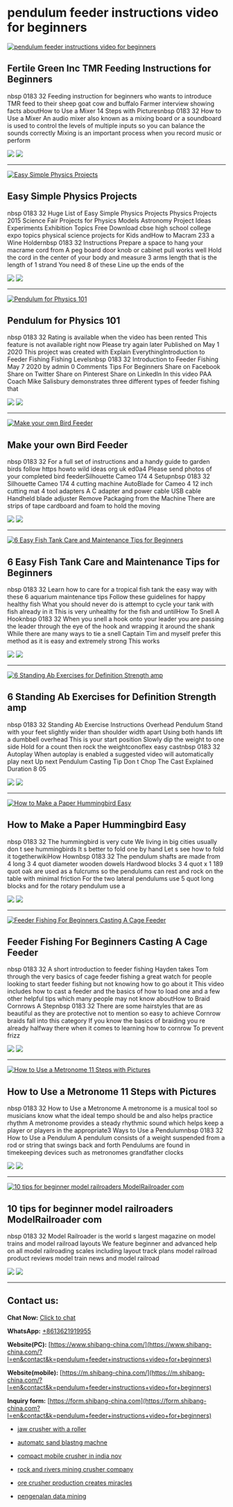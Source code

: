 # pendulum feeder instructions video for beginners

<a href="https://swt.shibang-china.com/?l=en&img&k=pendulum+feeder+instructions+video+for+beginners" target="_blank">![pendulum feeder instructions video for beginners](http://static.shibang-china.com/all-800x300/809.jpg)</a>

## Fertile Green Inc TMR Feeding Instructions for Beginners
nbsp 0183 32 Feeding instruction for beginners who wants to introduce TMR feed to their sheep goat cow and buffalo Farmer interview showing facts aboutHow to Use a Mixer 14 Steps with Picturesnbsp 0183 32 How to Use a Mixer An audio mixer also known as a mixing board or a soundboard is used to control the levels of multiple inputs so you can balance the sounds correctly Mixing is an important process when you record music or perform


<a href="https://whatsapp.shibangsoft.com/WhatsApp.php" target="_blank" title="WhatsApp">![](http://static.shibang-china.com/icon/whatsapp.png)</a> <a href="https://swt.shibang-china.com/?l=en&icon&k=pendulum+feeder+instructions+video+for+beginners" target="_blank">![](http://static.shibang-china.com/icon/chat-en.png)</a>

---

<a href="https://swt.shibang-china.com/?l=en&img&k=pendulum+feeder+instructions+video+for+beginners" target="_blank">![Easy Simple Physics Projects](http://static.shibang-china.com/all-800x300/826.jpg)</a>

## Easy Simple Physics Projects
nbsp 0183 32 Huge List of Easy Simple Physics Projects Physics Projects 2015 Science Fair Projects for Physics Models Astronomy Project Ideas Experiments Exhibition Topics Free Download cbse high school college expo topics physical science projects for Kids andHow to Macram 233 a Wine Holdernbsp 0183 32 Instructions Prepare a space to hang your macrame cord from A peg board door knob or cabinet pull works well Hold the cord in the center of your body and measure 3 arms length that is the length of 1 strand You need 8 of these Line up the ends of the


<a href="https://whatsapp.shibangsoft.com/WhatsApp.php" target="_blank" title="WhatsApp">![](http://static.shibang-china.com/icon/whatsapp.png)</a> <a href="https://swt.shibang-china.com/?l=en&icon&k=pendulum+feeder+instructions+video+for+beginners" target="_blank">![](http://static.shibang-china.com/icon/chat-en.png)</a>

---

<a href="https://swt.shibang-china.com/?l=en&img&k=pendulum+feeder+instructions+video+for+beginners" target="_blank">![Pendulum for Physics 101](http://static.shibang-china.com/all-800x300/970.jpg)</a>

## Pendulum for Physics 101
nbsp 0183 32 Rating is available when the video has been rented This feature is not available right now Please try again later Published on May 1 2020 This project was created with Explain EverythingIntroduction to Feeder Fishing Fishing Levelsnbsp 0183 32 Introduction to Feeder Fishing May 7 2020 by admin 0 Comments Tips For Beginners Share on Facebook Share on Twitter Share on Pinterest Share on LinkedIn In this video PAA Coach Mike Salisbury demonstrates three different types of feeder fishing that


<a href="https://whatsapp.shibangsoft.com/WhatsApp.php" target="_blank" title="WhatsApp">![](http://static.shibang-china.com/icon/whatsapp.png)</a> <a href="https://swt.shibang-china.com/?l=en&icon&k=pendulum+feeder+instructions+video+for+beginners" target="_blank">![](http://static.shibang-china.com/icon/chat-en.png)</a>

---

<a href="https://swt.shibang-china.com/?l=en&img&k=pendulum+feeder+instructions+video+for+beginners" target="_blank">![Make your own Bird Feeder](http://static.shibang-china.com/all-800x300/402.jpg)</a>

## Make your own Bird Feeder
nbsp 0183 32 For a full set of instructions and a handy guide to garden birds follow https howto wild ideas org uk ed0a4 Please send photos of your completed bird feederSilhouette Cameo 174 4 Setupnbsp 0183 32 Silhouette Cameo 174 4 cutting machine AutoBlade for Cameo 4 12 inch cutting mat 4 tool adapters A C adapter and power cable USB cable Handheld blade adjuster Remove Packaging from the Machine There are strips of tape cardboard and foam to hold the moving


<a href="https://whatsapp.shibangsoft.com/WhatsApp.php" target="_blank" title="WhatsApp">![](http://static.shibang-china.com/icon/whatsapp.png)</a> <a href="https://swt.shibang-china.com/?l=en&icon&k=pendulum+feeder+instructions+video+for+beginners" target="_blank">![](http://static.shibang-china.com/icon/chat-en.png)</a>

---

<a href="https://swt.shibang-china.com/?l=en&img&k=pendulum+feeder+instructions+video+for+beginners" target="_blank">![6 Easy Fish Tank Care and Maintenance Tips for Beginners](http://static.shibang-china.com/all-800x300/1400.jpg)</a>

## 6 Easy Fish Tank Care and Maintenance Tips for Beginners
nbsp 0183 32 Learn how to care for a tropical fish tank the easy way with these 6 aquarium maintenance tips Follow these guidelines for happy healthy fish What you should never do is attempt to cycle your tank with fish already in it This is very unhealthy for the fish and untilHow To Snell A Hooknbsp 0183 32 When you snell a hook onto your leader you are passing the leader through the eye of the hook and wrapping it around the shank While there are many ways to tie a snell Captain Tim and myself prefer this method as it is easy and extremely strong This works


<a href="https://whatsapp.shibangsoft.com/WhatsApp.php" target="_blank" title="WhatsApp">![](http://static.shibang-china.com/icon/whatsapp.png)</a> <a href="https://swt.shibang-china.com/?l=en&icon&k=pendulum+feeder+instructions+video+for+beginners" target="_blank">![](http://static.shibang-china.com/icon/chat-en.png)</a>

---

<a href="https://swt.shibang-china.com/?l=en&img&k=pendulum+feeder+instructions+video+for+beginners" target="_blank">![6 Standing Ab Exercises for Definition Strength amp](http://static.shibang-china.com/all-800x300/1060.jpg)</a>

## 6 Standing Ab Exercises for Definition Strength amp
nbsp 0183 32 Standing Ab Exercise Instructions Overhead Pendulum Stand with your feet slightly wider than shoulder width apart Using both hands lift a dumbbell overhead This is your start position Slowly dip the weight to one side Hold for a count then rock the weightconoflex easy castnbsp 0183 32 Autoplay When autoplay is enabled a suggested video will automatically play next Up next Pendulum Casting Tip Don t Chop The Cast Explained Duration 8 05


<a href="https://whatsapp.shibangsoft.com/WhatsApp.php" target="_blank" title="WhatsApp">![](http://static.shibang-china.com/icon/whatsapp.png)</a> <a href="https://swt.shibang-china.com/?l=en&icon&k=pendulum+feeder+instructions+video+for+beginners" target="_blank">![](http://static.shibang-china.com/icon/chat-en.png)</a>

---

<a href="https://swt.shibang-china.com/?l=en&img&k=pendulum+feeder+instructions+video+for+beginners" target="_blank">![How to Make a Paper Hummingbird Easy](http://static.shibang-china.com/all-800x300/474.jpg)</a>

## How to Make a Paper Hummingbird Easy
nbsp 0183 32 The hummingbird is very cute We living in big cities usually don t see hummingbirds It s better to fold one by hand Let s see how to fold it togetherwikiHow Hownbsp 0183 32 The pendulum shafts are made from 4 long 3 4 quot diameter wooden dowels Hardwood blocks 3 4 quot x 1 189 quot oak are used as a fulcrums so the pendulums can rest and rock on the table with minimal friction For the two lateral pendulums use 5 quot long blocks and for the rotary pendulum use a


<a href="https://whatsapp.shibangsoft.com/WhatsApp.php" target="_blank" title="WhatsApp">![](http://static.shibang-china.com/icon/whatsapp.png)</a> <a href="https://swt.shibang-china.com/?l=en&icon&k=pendulum+feeder+instructions+video+for+beginners" target="_blank">![](http://static.shibang-china.com/icon/chat-en.png)</a>

---

<a href="https://swt.shibang-china.com/?l=en&img&k=pendulum+feeder+instructions+video+for+beginners" target="_blank">![Feeder Fishing For Beginners Casting A Cage Feeder](http://static.shibang-china.com/all-800x300/402.jpg)</a>

## Feeder Fishing For Beginners Casting A Cage Feeder
nbsp 0183 32 A short introduction to feeder fishing Hayden takes Tom through the very basics of cage feeder fishing a great watch for people looking to start feeder fishing but not knowing how to go about it This video includes how to cast a feeder and the basics of how to load one and a few other helpful tips which many people may not know aboutHow to Braid Cornrows A Stepnbsp 0183 32 There are some hairstyles that are as beautiful as they are protective not to mention so easy to achieve Cornrow braids fall into this category If you know the basics of braiding you re already halfway there when it comes to learning how to cornrow To prevent frizz


<a href="https://whatsapp.shibangsoft.com/WhatsApp.php" target="_blank" title="WhatsApp">![](http://static.shibang-china.com/icon/whatsapp.png)</a> <a href="https://swt.shibang-china.com/?l=en&icon&k=pendulum+feeder+instructions+video+for+beginners" target="_blank">![](http://static.shibang-china.com/icon/chat-en.png)</a>

---

<a href="https://swt.shibang-china.com/?l=en&img&k=pendulum+feeder+instructions+video+for+beginners" target="_blank">![How to Use a Metronome 11 Steps with Pictures](http://static.shibang-china.com/all-800x300/482.jpg)</a>

## How to Use a Metronome 11 Steps with Pictures
nbsp 0183 32 How to Use a Metronome A metronome is a musical tool so musicians know what the ideal tempo should be and also helps practice rhythm A metronome provides a steady rhythmic sound which helps keep a player or players in the appropriate3 Ways to Use a Pendulumnbsp 0183 32 How to Use a Pendulum A pendulum consists of a weight suspended from a rod or string that swings back and forth Pendulums are found in timekeeping devices such as metronomes grandfather clocks


<a href="https://whatsapp.shibangsoft.com/WhatsApp.php" target="_blank" title="WhatsApp">![](http://static.shibang-china.com/icon/whatsapp.png)</a> <a href="https://swt.shibang-china.com/?l=en&icon&k=pendulum+feeder+instructions+video+for+beginners" target="_blank">![](http://static.shibang-china.com/icon/chat-en.png)</a>

---

<a href="https://swt.shibang-china.com/?l=en&img&k=pendulum+feeder+instructions+video+for+beginners" target="_blank">![10 tips for beginner model railroaders ModelRailroader com](http://static.shibang-china.com/all-800x300/1455.jpg)</a>

## 10 tips for beginner model railroaders ModelRailroader com
nbsp 0183 32 Model Railroader is the world s largest magazine on model trains and model railroad layouts We feature beginner and advanced help on all model railroading scales including layout track plans model railroad product reviews model train news and model railroad

<a href="https://whatsapp.shibangsoft.com/WhatsApp.php" target="_blank" title="WhatsApp">![](http://static.shibang-china.com/icon/whatsapp.png)</a> <a href="https://swt.shibang-china.com/?l=en&icon&k=pendulum+feeder+instructions+video+for+beginners" target="_blank">![](http://static.shibang-china.com/icon/chat-en.png)</a>

---
## Contact us:

**Chat Now:** [Click to chat](https://swt.shibang-china.com?l=en&contact&k=pendulum+feeder+instructions+video+for+beginners)

**WhatsApp:**  [+8613621919955](https://whatsapp.shibangsoft.com/WhatsApp.php)

**Website(PC):** [https://www.shibang-china.com/](https://www.shibang-china.com/?l=en&contact&k=pendulum+feeder+instructions+video+for+beginners)

**Website(mobile):** [https://m.shibang-china.com/](https://m.shibang-china.com/?l=en&contact&k=pendulum+feeder+instructions+video+for+beginners)

**Inquiry form:** [https://form.shibang-china.com](https://form.shibang-china.com?l=en&contact&k=pendulum+feeder+instructions+video+for+beginners)

* [jaw crusher with a roller](../167/jaw%20crusher%20with%20a%20roller.md)

* [automatc sand blastng machne](../165/automatc%20sand%20blastng%20machne.md)

* [compact mobile crusher in india nov](../170/compact%20mobile%20crusher%20in%20india%20nov.md)

* [rock and rivers mining crusher company](../162/rock%20and%20rivers%20mining%20crusher%20company.md)

* [ore crusher production creates miracles](../166/ore%20crusher%20production%20creates%20miracles.md)

* [pengenalan data mining](../168/pengenalan%20data%20mining.md)